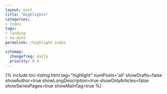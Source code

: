 ```yaml
---
layout: post
title: "Highlights"
categories:
- index
tags:
- landing
- no-date
permalink: /highlight-index

sitemap:
  changefreq: daily
  priority: 0.9
---
```


{% include toc-listing.html tag="highlight" numPosts='all' showDrafts=false showAuthor=true showLongDescription=true showOnlyArticles=false showSeriesPages=true showMainTag=true %}
